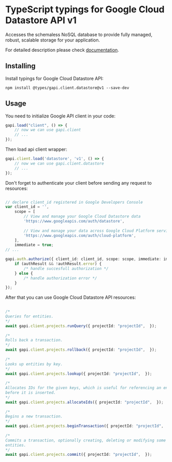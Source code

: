 # TypeScript typings for Google Cloud Datastore API v1
Accesses the schemaless NoSQL database to provide fully managed, robust, scalable storage for your application.

For detailed description please check [documentation](https://cloud.google.com/datastore/).

## Installing

Install typings for Google Cloud Datastore API:
```
npm install @types/gapi.client.datastore@v1 --save-dev
```

## Usage

You need to initialize Google API client in your code:
```typescript
gapi.load("client", () => { 
    // now we can use gapi.client
    // ... 
});
```

Then load api client wrapper:
```typescript
gapi.client.load('datastore', 'v1', () => {
    // now we can use gapi.client.datastore
    // ... 
});
```

Don't forget to authenticate your client before sending any request to resources:
```typescript

// declare client_id registered in Google Developers Console
var client_id = '',
    scope = [     
        // View and manage your Google Cloud Datastore data
        'https://www.googleapis.com/auth/datastore',
    
        // View and manage your data across Google Cloud Platform services
        'https://www.googleapis.com/auth/cloud-platform',
    ],
    immediate = true;
// ...

gapi.auth.authorize({ client_id: client_id, scope: scope, immediate: immediate }, authResult => {
    if (authResult && !authResult.error) {
        /* handle succesfull authorization */
    } else {
        /* handle authorization error */
    }
});            
```

After that you can use Google Cloud Datastore API resources:

```typescript 
    
/* 
Queries for entities.  
*/
await gapi.client.projects.runQuery({ projectId: "projectId",  }); 
    
/* 
Rolls back a transaction.  
*/
await gapi.client.projects.rollback({ projectId: "projectId",  }); 
    
/* 
Looks up entities by key.  
*/
await gapi.client.projects.lookup({ projectId: "projectId",  }); 
    
/* 
Allocates IDs for the given keys, which is useful for referencing an entity
before it is inserted.  
*/
await gapi.client.projects.allocateIds({ projectId: "projectId",  }); 
    
/* 
Begins a new transaction.  
*/
await gapi.client.projects.beginTransaction({ projectId: "projectId",  }); 
    
/* 
Commits a transaction, optionally creating, deleting or modifying some
entities.  
*/
await gapi.client.projects.commit({ projectId: "projectId",  });
```